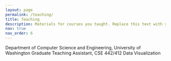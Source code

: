 ```yaml
---
layout: page
permalink: /teaching/
title: Teaching
description: Materials for courses you taught. Replace this text with your description.
nav: true
nav_order: 6
---
```


Department of Computer Science and Engineering, University of Washington
Graduate Teaching Assistant, CSE 442/412 Data Visualization
